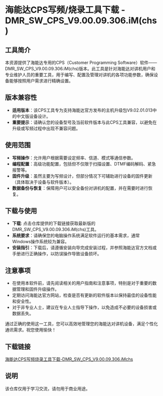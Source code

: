 # 海能达CPS写频/烧录工具下载 - DMR_SW_CPS_V9.00.09.306.iM(chs)

## 工具简介

本资源提供了海能达专用的CPS（Customer Programming Software）软件——DMR_SW_CPS_V9.00.09.306.iM(chs)版本。此工具是针对海能达对讲机用户和专业维护人员的重要工具，用于编写、配置及管理对讲机的各项功能参数，确保设备能够按照用户需求进行精确设置。

## 版本兼容性

- **适用版本**：该CPS工具专为支持海能达官方发布的主机升级包V9.02.01.013中的中文版设备设计。
- **重要提示**：请确认您的设备型号及当前软件版本与此CPS工具兼容，以避免在升级或写频过程中出现不兼容问题。

## 使用范围

- **写频操作**：允许用户根据需要设定频率、信道、模式等通信参数。
- **编程配置**：高级功能配置，包括但不仅限于扫描设置、DTMF编码解码、紧急报警等。
- **固件升级**：虽然主要为写频设计，但部分情况下可辅助进行设备的固件更新（具体取决于设备与软件版本）。
- **数据备份与恢复**：保障用户可以安全备份对讲机的配置，并在需要时进行恢复。

## 下载与使用

- **下载**: 点击仓库提供的下载链接获取最新版的DMR_SW_CPS_V9.00.09.306.iM(chs)工具。
- **系统要求**：请确保您的电脑操作系统满足软件运行的基本需求，通常Windows操作系统较为兼容。
- **安装指引**：下载后，请遵循安装向导完成安装过程，并参照海能达官方文档或手册进行正确操作，以防误操作导致设备损坏。

## 注意事项

- 在使用本软件前，请先阅读相关的用户指南和注意事项，特别是对于重要的数据管理和固件升级操作。
- 定期访问海能达官方网站，检查是否有更新的软件版本以保持最佳的设备性能和安全性。
- 对于非专业人士，建议在专业人士指导下操作，以免造成不必要的设备损害或数据丢失。

通过正确的使用这一工具，您可以高效地管理您的海能达对讲机设备，满足个性化通讯需求。祝您使用愉快！

## 下载链接
[海能达CPS写频烧录工具下载-DMR_SW_CPS_V9.00.09.306.iMchs](https://pan.quark.cn/s/9d47b16fa798)

## 说明

该仓库仅用于学习交流，请勿用于商业用途。
